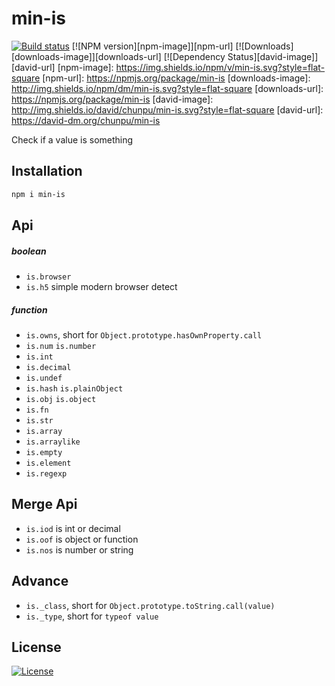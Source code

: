 min-is
===

[![Build status][travis-image]][travis-url]
[![NPM version][npm-image]][npm-url]
[![Downloads][downloads-image]][downloads-url]
[![Dependency Status][david-image]][david-url]
[npm-image]: https://img.shields.io/npm/v/min-is.svg?style=flat-square
[npm-url]: https://npmjs.org/package/min-is
[downloads-image]: http://img.shields.io/npm/dm/min-is.svg?style=flat-square
[downloads-url]: https://npmjs.org/package/min-is
[david-image]: http://img.shields.io/david/chunpu/min-is.svg?style=flat-square
[david-url]: https://david-dm.org/chunpu/min-is


Check if a value is something

Installation
---

```sh
npm i min-is
```

Api
---

##### boolean

- `is.browser`
- `is.h5` simple modern browser detect

##### function

- `is.owns`, short for `Object.prototype.hasOwnProperty.call`
- `is.num` `is.number`
- `is.int`
- `is.decimal`
- `is.undef`
- `is.hash` `is.plainObject`
- `is.obj` `is.object`
- `is.fn`
- `is.str`
- `is.array`
- `is.arraylike`
- `is.empty`
- `is.element`
- `is.regexp`


Merge Api
---

- `is.iod` is int or decimal
- `is.oof` is object or function
- `is.nos` is number or string


Advance
---

- `is._class`, short for `Object.prototype.toString.call(value)`
- `is._type`, short for `typeof value`

License
---

[![License][license-image]][license-url]

[travis-image]: https://img.shields.io/travis/chunpu/min-is.svg?style=flat-square
[travis-url]: https://travis-ci.org/chunpu/min-is
[license-image]: http://img.shields.io/npm/l/min-is.svg?style=flat-square
[license-url]: #
